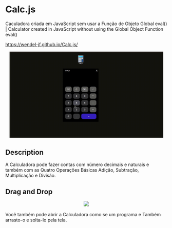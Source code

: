 # Calc.js
 Caculadora criada em JavaScript sem usar a Função de Objeto Global eval() | 
 Calculator created in JavaScript without using the Global Object Function eval()

https://wendel-jf.github.io/Calc.js/

<p align='center'>
  <img width='479' src='to_readme/calculate.gif'>
</p>

## Description
A Calculadora pode fazer contas com número decimais e naturais e também com as Quatro Operações Básicas Adição, Subtração, Multiplicação e Divisão.
## Drag and Drop
<p align='center'>
  <img width='479' src='to_readme/dragAndDrop.gif'>
</p>

Você também pode abrir a Calculadora como se um programa e Também arrasto-o e solta-lo pela tela.
